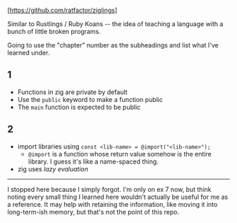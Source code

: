 [https://github.com/ratfactor/ziglings]

Similar to Rustlings / Ruby Koans -- the idea of teaching a language with a bunch of little broken programs.

Going to use the "chapter" number as the subheadings and list what I've learned under.

## 1
- Functions in zig are private by default
- Use the `public` keyword to make a function public
- The `main` function is expected to be public

## 2
- import libraries using `const <lib-name> = @import("<lib-name>");`
    - `@import` is a function whose return value somehow is the entire library.
        I guess it's like a name-spaced thing.
- zig uses *lazy evaluation*

---

I stopped here because I simply forgot.
I'm only on ex 7 now, but think noting every small thing I learned here wouldn't actually be useful for me as a reference.
It may help with retaining the information, like moving it into long-term-ish memory, but that's not the point of this repo.